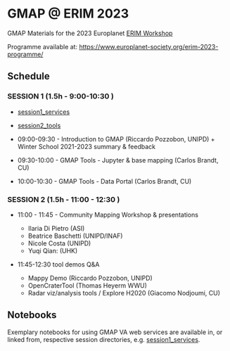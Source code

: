 # GMAP @ ERIM 2023

GMAP Materials for the 2023 Europlanet [ERIM Workshop](https://www.europlanet-society.org/erim2023/)

Programme available at: https://www.europlanet-society.org/erim-2023-programme/

## Schedule

### SESSION 1 (1.5h - 9:00-10:30 )

* [session1_services](./session1_services/)
* [session2_tools](./session2_tools/)


* 09:00-09:30 - Introduction to GMAP (Riccardo Pozzobon, UNIPD) + Winter School 2021-2023 summary & feedback
* 09:30-10:00 - GMAP Tools - Jupyter & base mapping (Carlos Brandt, CU)
* 10:00-10:30 - GMAP Tools - Data Portal (Carlos Brandt, CU)

### SESSION 2 (1.5h - 11:00 - 12:30 )

* 11:00 - 11:45 - Community Mapping Workshop & presentations
  * Ilaria Di Pietro (ASI)
  * Beatrice Baschetti (UNIPD/INAF)
  * Nicole Costa (UNIPD)
  * Yuqi Qian: (UHK)

* 11:45-12:30 tool demos Q&A
  * Mappy Demo (Riccardo Pozzobon, UNIPD)
  * OpenCraterTool (Thomas Heyerm WWU)
  * Radar viz/analysis tools / Explore H2020 (Giacomo Nodjoumi, CU)

## Notebooks

Exemplary notebooks for using GMAP VA web services are available in, or linked from, respective session directories, e.g. [session1_services](./session1_services/).
